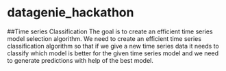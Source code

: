 # datagenie_hackathon
##Time series Classification
The goal is to create an efficient time series model selection  algorithm.
We need to create an efficient time series classification algorithm so that if we give a new time series data it needs to classify which model is better for the given time series model and we need to generate predictions with help of the best model.

